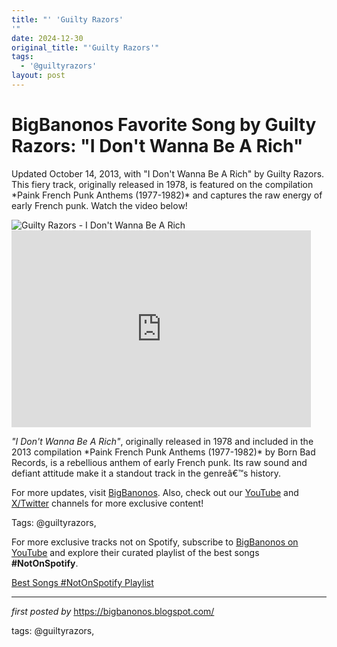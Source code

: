 ```yaml
---
title: "' 'Guilty Razors'
'"
date: 2024-12-30
original_title: "'Guilty Razors'"
tags:
  - '@guiltyrazors'
layout: post
---
```

<!-- Title of the Post -->
<h1 >BigBanonos Favorite Song by Guilty Razors: "I Don't Wanna Be A Rich"</h1> <!-- Introductory Text -->
<p >Updated October 14, 2013, with "I Don't Wanna Be A Rich" by Guilty Razors. This fiery track, originally released in 1978, is featured on the compilation *Paink French Punk Anthems (1977-1982)* and captures the raw energy of early French punk. Watch the video below!</p> <!-- Featured Image -->
<div > <img src="https://i.discogs.com/fejHQs-hwtMh2j4Ph9l6sIeWUrduU6B0tH_UKZI3-EE/rs:fit/g:sm/q:90/h:374/w:522/czM6Ly9kaXNjb2dz/LWRhdGFiYXNlLWlt/YWdlcy9BLTQ0NDUw/OC0xMjk2MTQzNjYw/LmpwZWc.jpeg" alt="Guilty Razors - I Don't Wanna Be A Rich" />
</div> <!-- YouTube Video Embed -->
<div > <iframe allowfullscreen="" frameborder="0" height="315" src="https://www.youtube.com/embed/fCz6DjHzFA0?list=PLtuNtuTatqI27rEpl6sppn5M8ja8x3-Rz" width="95%"></iframe>
</div> <!-- Song Information -->
<div > <p><em>"I Don't Wanna Be A Rich"</em>, originally released in 1978 and included in the 2013 compilation *Paink French Punk Anthems (1977-1982)* by Born Bad Records, is a rebellious anthem of early French punk. Its raw sound and defiant attitude make it a standout track in the genreâ€™s history.</p>
</div> <!-- Footer Links -->
<div > <p>For more updates, visit <a href="https://bigbanonos.blogspot.com/" target="_blank">BigBanonos</a>. Also, check out our <a href="https://www.youtube.com/@BigBanonos" target="_blank">YouTube</a> and <a href="https://x.com/bigbanonos" target="_blank">X/Twitter</a> channels for more exclusive content!</p>
</div> <!-- Tags -->
<p >Tags: @guiltyrazors,</p>


<!--Subscribe and Playlist Links-->
<div>
    <p>For more exclusive tracks not on Spotify, subscribe to <a href="https://www.youtube.com/@BigBanonos" target="_blank">BigBanonos on YouTube</a> and explore their curated playlist of the best songs <strong>#NotOnSpotify</strong>.</p>
    <p><a href="https://www.youtube.com/playlist?list=PLtuNtuTatqI0kFahUCbtbfenC_ET5O_tr" target="_blank">Best Songs #NotOnSpotify Playlist<br /></a></p></div>

<hr />

<p><em>first posted by</em> <a href="https://bigbanonos.blogspot.com/" rel="noopener" target="_new">https://bigbanonos.blogspot.com/</a></p>

<p>tags: @guiltyrazors,</p>
